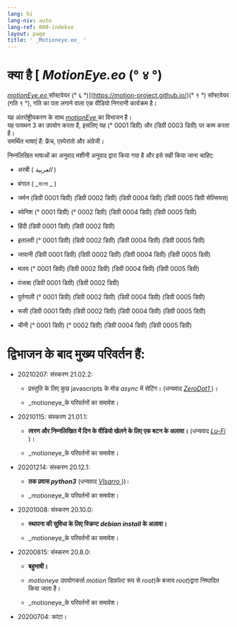 ```yaml
---
lang: hi
lang-niv: auto
lang-ref: 000-indekso
layout: page
title: ' _Motioneye.eo_ '
---
```

# क्या है [ _MotionEye.eo_ (° ४ °)

[ _motionEye.eo_ ](https://github.com/jmichault/motioneye.eo) सॉफ्टवेयर (° ६ °)](https://motion-project.github.io/)(° ९ °) सॉफ्टवेयर (गति ९ °), गति का पता लगाने वाला एक वीडियो निगरानी कार्यक्रम है।

यह अंतर्राष्ट्रीयकरण के साथ [ _motionEye_ ](https://github.com/ccrisan/motioneye) का विभाजन है।  
यह पायथन 3 का उपयोग करता है, इसलिए यह (° 0001 डिग्री) और (डिग्री 0003 डिग्री) पर काम करता है।  
समर्थित भाषाएं हैं: फ्रेंच, एस्पेरांतो और अंग्रेजी।

निम्नलिखित भाषाओं का अनुवाद मशीनी अनुवाद द्वारा किया गया है और इसे सही किया जाना चाहिए:

* अरबी ( _العربية_ )


* बंगाल ( _বাংলা _ )
  

  

* जर्मन (डिग्री 0001 डिग्री) (डिग्री 0002 डिग्री) (डिग्री 0004 डिग्री) (डिग्री 0005 डिग्री सेल्सियस)


* स्पेनिश (° 0001 डिग्री) (° 0002 डिग्री) (डिग्री 0004 डिग्री) (डिग्री 0005 डिग्री)


* हिंदी (डिग्री 0001 डिग्री) (डिग्री 0002 डिग्री)

  

* इतालवी (° 0001 डिग्री) (डिग्री 0002 डिग्री) (डिग्री 0004 डिग्री) (डिग्री 0005 डिग्री)


* जापानी (डिग्री 0001 डिग्री) (डिग्री 0002 डिग्री) (डिग्री 0004 डिग्री) (डिग्री 0005 डिग्री)


* मलय (° 0001 डिग्री) (डिग्री 0002 डिग्री) (डिग्री 0004 डिग्री) (डिग्री 0005 डिग्री)


* पंजाबा (डिग्री 0001 डिग्री) (डिग्री 0002 डिग्री)

  

* पुर्तगाली (° 0001 डिग्री) (डिग्री 0002 डिग्री) (डिग्री 0004 डिग्री) (डिग्री 0005 डिग्री)


* रूसी (डिग्री 0001 डिग्री) (डिग्री 0002 डिग्री) (डिग्री 0004 डिग्री) (डिग्री 0005 डिग्री)


* चीनी (° 0001 डिग्री) (° 0002 डिग्री) (डिग्री 0004 डिग्री) (डिग्री 0005 डिग्री)




# द्विभाजन के बाद मुख्य परिवर्तन हैं:

* 20210207: संस्करण 21.02.2:


  * प्रस्तुति के लिए कुछ javascripts के मोड _async_ में सेटिंग। (धन्यवाद [ _ZeroDot1_ ]( https://github.com/ZeroDot1 ) )।


  *  _motioneye_के परिवर्तनों का समावेश।


* 20210115: संस्करण 21.01.1:


  * **त्वरण और निम्नलिखित में दिन के वीडियो खेलने के लिए एक बटन के अलावा।** (धन्यवाद [ _Lu-Fi_ ](https://github.com/Lu-Fi) )।


  *  _motioneye_के परिवर्तनों का समावेश।


* 20201214: संस्करण 20.12.1:


  * **तक प्रवास _python3_** (धन्यवाद [ _Vlsarro_ ](https://github.com/Vlsarro) ))।


  *  _motioneye_के परिवर्तनों का समावेश।


* 20201008: संस्करण 20.10.0:


  * **स्थापना की सुविधा के लिए स्क्रिप्ट _debian install_ के अलावा।**


  *  _motioneye_के परिवर्तनों का समावेश।


* 20200815: संस्करण 20.8.0:


  * **बहुभाषी।**


  * _motioneye_ उपयोगकर्ता _motion_ डिफ़ॉल्ट रूप से _root_)के बजाय _root_)द्वारा निष्पादित किया जाता है।


  *  _motioneye_के परिवर्तनों का समावेश।


* 20200704: कांटा।



